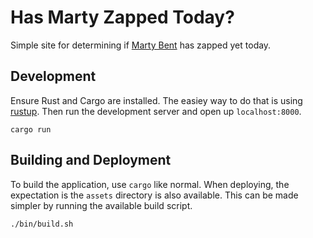 # Has Marty Zapped Today?

Simple site for determining if [Marty Bent](https://njump.me/npub1guh5grefa7vkay4ps6udxg8lrqxg2kgr3qh9n4gduxut64nfxq0q9y6hjy) has zapped yet today.

## Development

Ensure Rust and Cargo are installed. The easiey way to do that is using [rustup](https://rustup.rs/). Then run the development server and open up `localhost:8000`.

```shell
cargo run
```

## Building and Deployment

To build the application, use `cargo` like normal. When deploying, the expectation is the `assets` directory is also available. This can be made simpler by running the available build script.

```shell
./bin/build.sh
```
